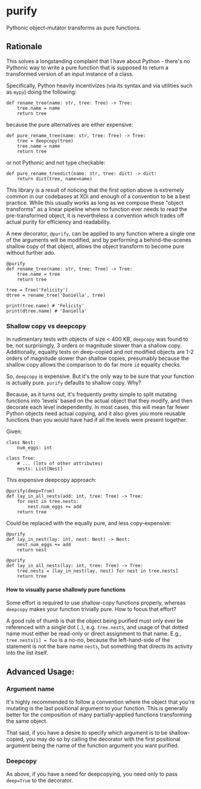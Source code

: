 # purify

Pythonic object-mutator transforms as pure functions.

## Rationale

This solves a longstanding complaint that I have about Python -
there's no Pythonic way to write a pure function that is supposed to
return a transformed version of an input instance of a class.

Specifically, Python heavily incentivizes (via its syntax and via
utilities such as `mypy`) doing the following:

```
def rename_tree(name: str, tree: Tree) -> Tree:
    tree.name = name
    return tree
```

because the pure alternatives are either expensive:

```
def pure_rename_tree(name: str, tree: Tree) -> Tree:
    tree = deepcopy(tree)
    tree.name = name
    return tree
```

or not Pythonic and not type checkable:

```
def pure_rename_treedict(name: str, tree: dict) -> dict:
    return dict(tree, name=name)
```

This library is a result of noticing that the first option above is
extremely common in our codebases at XOi and enough of a convention to
be a best practice.  While this usually works as long as we compose
these "object transforms" as a linear pipeline where no function ever
needs to read the pre-transformed object, it is nevertheless a
convention which trades off actual purity for efficiency and
readability.

A new decorator, `@purify`, can be applied to any function where a
single one of the arguments will be modified, and by performing a
behind-the-scenes shallow copy of that object, allows the object
transform to become pure without further ado.

```
@purify
def rename_tree(name: str, tree: Tree) -> Tree:
    tree.name = tree
    return tree

tree = Tree('Felicity')
dtree = rename_tree('Daniella', tree)

print(tree.name) # 'Felicity'
print(dtree.name) # 'Daniella'
```

### Shallow copy vs deepcopy

In rudimentary tests with objects of size < 400 KB, `deepcopy` was
found to be, not surprisingly, 3 orders or magnitude slower than a
shallow copy. Additionally, equality tests on deep-copied and _not_
modified objects are 1-2 orders of magnitude slower than shallow
copies, presumably because the shallow copy allows the comparison to
do far more `id` equality checks.

So, `deepcopy` is expensive. But it's the only way to be sure that
your function is actually pure. `purify` defaults to shallow
copy. Why?

Because, as it turns out, it's frequently pretty simple to split
mutating functions into 'levels' based on the actual object that they
modify, and then decorate each level independently. In most cases,
this will mean far fewer Python objects need actual copying, and it
also gives you more reusable functions than you would have had if all
the levels were present together.

Given:

```
class Nest:
    num_eggs: int

class Tree:
    # ... (lots of other attributes)
    nests: List[Nest]
```

This expensive deepcopy approach:

```
@purify(deep=True)
def lay_in_all_nests(add: int, tree: Tree) -> Tree:
    for nest in tree.nests:
        nest.num_eggs += add
    return tree
```

Could be replaced with the equally pure, and less copy-expensive:

```
@purify
def lay_in_nest(lay: int, nest: Nest) -> Nest:
    nest.num_eggs += add
    return nest

@purify
def lay_in_all_nests(lay: int, tree: Tree) -> Tree:
    tree.nests = [lay_in_nest(lay, nest) for nest in tree.nests]
    return tree
```

#### How to visually parse shallowly pure functions

Some effort is required to use shallow-copy functions properly,
whereas `deepcopy` makes your function trivially pure. How to focus
that effort?

A good rule of thumb is that the object being purified must only ever
be referenced with a single dot (`.`), e.g. `tree.nests`, and usage of
that dotted name must either be read-only or direct assignment to that
name.  E.g., `tree.nests[i] = foo` is a no-no, because the
left-hand-side of the statement is not the bare name `nests`, but
something that directs its activity into the list itself.


## Advanced Usage:

### Argument name

It's highly recommended to follow a convention where the object that
you're mutating is the last positional argument to your function. This
is generally better for the composition of many partially-applied
functions transforming the same object.

That said, if you have a desire to specify which argument is to be
shallow-copied, you may do so by calling the decorator with the first
positional argument being the name of the function argument you want
purified.

### Deepcopy

As above, if you have a need for deepcopying, you need only to pass
`deep=True` to the decorator.
